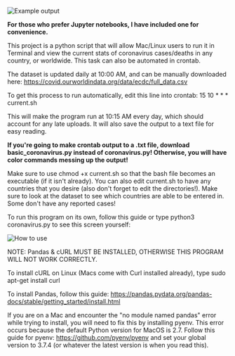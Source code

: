 ![Example output](https://kusekb.com/wp-content/uploads/2020/03/Screen-Shot-2020-03-28-at-7.44.58-PM.png)

**For those who prefer Jupyter notebooks, I have included one for convenience.**

This project is a python script that will allow Mac/Linux users to run it in Terminal and view the current stats of coronavirus cases/deaths in any country, or worldwide. This task can also be automated in crontab.

The dataset is updated daily at 10:00 AM, and can be manually downloaded here: https://covid.ourworldindata.org/data/ecdc/full_data.csv

To get this process to run automatically, edit this line into crontab:
15 10 * * * current.sh

This will make the program run at 10:15 AM every day, which should account for any late uploads. It will also save the output to a text file for easy reading.

**If you're going to make crontab output to a .txt file, download basic_coronavirus.py instead of coronavirus.py! Otherwise, you will have color commands messing up the output!**

Make sure to use chmod +x current.sh so that the bash file becomes an executable (if it isn't already). You can also edit current.sh to have any countries that you desire (also don't forget to edit the directories!). Make sure to look at the dataset to see which countries are able to be entered in. Some don't have any reported cases!

To run this program on its own, follow this guide or type python3 coronavirus.py to see this screen yourself:

![How to use](https://kusekb.com/wp-content/uploads/2020/03/Screen-Shot-2020-03-28-at-7.44.36-PM.png)

NOTE: Pandas & cURL MUST BE INSTALLED, OTHERWISE THIS PROGRAM WILL NOT WORK CORRECTLY.

To install cURL on Linux (Macs come with Curl installed already), type sudo apt-get install curl

To install Pandas, follow this guide: https://pandas.pydata.org/pandas-docs/stable/getting_started/install.html

If you are on a Mac and encounter the "no module named pandas" error while trying to install, you will need to fix this by installing pyenv. This error occurs because the default Python version for MacOS is 2.7. Follow this guide for pyenv: https://github.com/pyenv/pyenv and set your global version to 3.7.4 (or whatever the latest version is when you read this).
